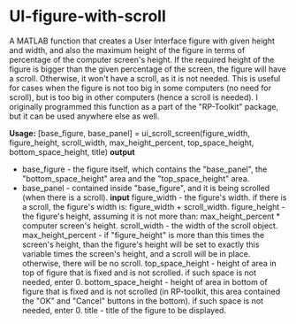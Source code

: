 # UI-figure-with-scroll
A MATLAB function that creates a User Interface figure with given height and width, and also the maximum height of the figure in terms of percentage of the computer screen's height. If the required height of the figure is bigger than the given percentage of the screen, the figure will have a scroll. Otherwise, it won't have a scroll, as it is not needed. This is useful for cases when the figure is not too big in some computers (no need for scroll), but is too big in other computers (hence a scroll is needed). I originally programmed this function as a part of the "RP-Toolkit" package, but it can be used anywhere else as well.

**Usage:**
[base_figure, base_panel] = ui_scroll_screen(figure_width, figure_height, scroll_width, max_height_percent, top_space_height, bottom_space_height, title)
**output**
* base_figure - the figure itself, which contains the "base_panel", the "bottom_space_height" area and the "top_space_height" area.
* base_panel - contained inside "base_figure", and it is being scrolled (when there is a scroll).
**input**
figure_width - the figure's width. if there is a scroll, the figure's width is: figure_width + scroll_width.
figure_height - the figure's height, assuming it is not more than: max_height_percent * computer screen's height.
scroll_width - the width of the scroll object.
max_height_percent - if "figure_height" is more than this times the screen's height, than the figure's height will be set to exactly this variable times the screen's height, and a scroll will be in place. otherwise, there will be no scroll.
top_space_height - height of area in top of figure that is fixed and is not scrolled. if such space is not needed, enter 0.
bottom_space_height - height of area in bottom of figure that is fixed and is not scrolled (in RP-toolkit, this area contained the "OK" and "Cancel" buttons in the bottom). if such space is not needed, enter 0.
title - title of the figure to be displayed.
